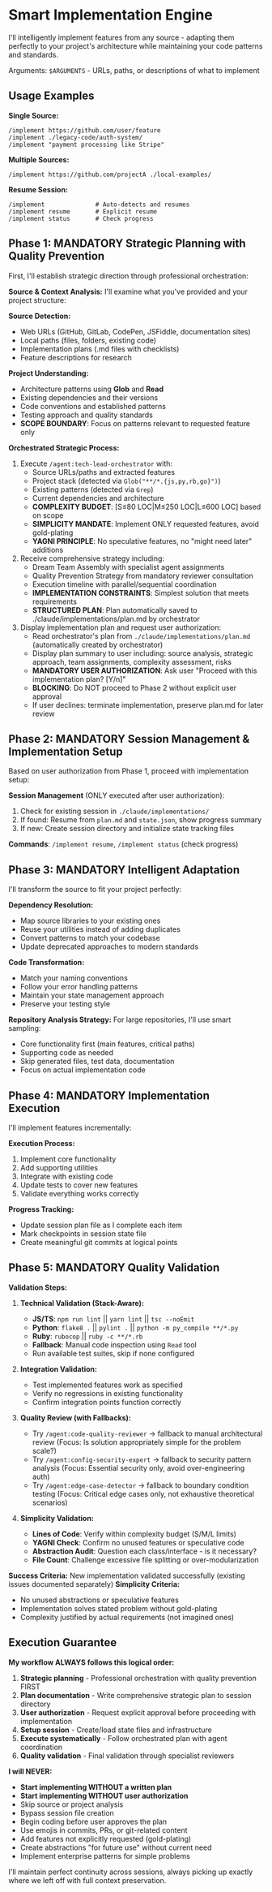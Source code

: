 # Smart Implementation Engine

I'll intelligently implement features from any source - adapting them perfectly to your project's architecture while maintaining your code patterns and standards.

Arguments: `$ARGUMENTS` - URLs, paths, or descriptions of what to implement

## Usage Examples

**Single Source:**
```
/implement https://github.com/user/feature
/implement ./legacy-code/auth-system/
/implement "payment processing like Stripe"
```

**Multiple Sources:**
```
/implement https://github.com/projectA ./local-examples/
```

**Resume Session:**
```
/implement              # Auto-detects and resumes
/implement resume       # Explicit resume
/implement status       # Check progress
```

## Phase 1: **MANDATORY** Strategic Planning with Quality Prevention

First, I'll establish strategic direction through professional orchestration:

**Source & Context Analysis:**
I'll examine what you've provided and your project structure:

**Source Detection:**
- Web URLs (GitHub, GitLab, CodePen, JSFiddle, documentation sites)
- Local paths (files, folders, existing code)
- Implementation plans (.md files with checklists)
- Feature descriptions for research

**Project Understanding:**
- Architecture patterns using **Glob** and **Read**
- Existing dependencies and their versions
- Code conventions and established patterns
- Testing approach and quality standards
- **SCOPE BOUNDARY**: Focus on patterns relevant to requested feature only

**Orchestrated Strategic Process:**
1. Execute `/agent:tech-lead-orchestrator` with:
   - Source URLs/paths and extracted features
   - Project stack (detected via `Glob("**/*.{js,py,rb,go}")`)
   - Existing patterns (detected via `Grep`)
   - Current dependencies and architecture
   - **COMPLEXITY BUDGET**: [S≤80 LOC|M≤250 LOC|L≤600 LOC] based on scope
   - **SIMPLICITY MANDATE**: Implement ONLY requested features, avoid gold-plating
   - **YAGNI PRINCIPLE**: No speculative features, no "might need later" additions
2. Receive comprehensive strategy including:
   - Dream Team Assembly with specialist agent assignments
   - Quality Prevention Strategy from mandatory reviewer consultation
   - Execution timeline with parallel/sequential coordination
   - **IMPLEMENTATION CONSTRAINTS**: Simplest solution that meets requirements
   - **STRUCTURED PLAN**: Plan automatically saved to ./claude/implementations/plan.md by orchestrator
3. Display implementation plan and request user authorization:
   - Read orchestrator's plan from `./claude/implementations/plan.md` (automatically created by orchestrator)
   - Display plan summary to user including: source analysis, strategic approach, team assignments, complexity assessment, risks
   - **MANDATORY USER AUTHORIZATION**: Ask user "Proceed with this implementation plan? [Y/n]"
   - **BLOCKING**: Do NOT proceed to Phase 2 without explicit user approval
   - If user declines: terminate implementation, preserve plan.md for later review

## Phase 2: **MANDATORY** Session Management & Implementation Setup

Based on user authorization from Phase 1, proceed with implementation setup:

**Session Management** (ONLY executed after user authorization):
1. Check for existing session in `./claude/implementations/` 
2. If found: Resume from `plan.md` and `state.json`, show progress summary
3. If new: Create session directory and initialize state tracking files

**Commands**: `/implement resume`, `/implement status` (check progress)

## Phase 3: **MANDATORY** Intelligent Adaptation

I'll transform the source to fit your project perfectly:

**Dependency Resolution:**
- Map source libraries to your existing ones
- Reuse your utilities instead of adding duplicates
- Convert patterns to match your codebase
- Update deprecated approaches to modern standards

**Code Transformation:**
- Match your naming conventions
- Follow your error handling patterns
- Maintain your state management approach
- Preserve your testing style

**Repository Analysis Strategy:**
For large repositories, I'll use smart sampling:
- Core functionality first (main features, critical paths)
- Supporting code as needed
- Skip generated files, test data, documentation
- Focus on actual implementation code

## Phase 4: **MANDATORY** Implementation Execution

I'll implement features incrementally:

**Execution Process:**
1. Implement core functionality
2. Add supporting utilities
3. Integrate with existing code
4. Update tests to cover new features
5. Validate everything works correctly

**Progress Tracking:**
- Update session plan file as I complete each item
- Mark checkpoints in session state file
- Create meaningful git commits at logical points

## Phase 5: **MANDATORY** Quality Validation

**Validation Steps:**
1. **Technical Validation (Stack-Aware):**
   - **JS/TS**: `npm run lint` || `yarn lint` || `tsc --noEmit`
   - **Python**: `flake8 .` || `pylint .` || `python -m py_compile **/*.py`
   - **Ruby**: `rubocop` || `ruby -c **/*.rb`
   - **Fallback**: Manual code inspection using `Read` tool
   - Run available test suites, skip if none configured

2. **Integration Validation:**
   - Test implemented features work as specified
   - Verify no regressions in existing functionality
   - Confirm integration points function correctly

3. **Quality Review (with Fallbacks):**
   - Try `/agent:code-quality-reviewer` → fallback to manual architectural review
     (Focus: Is solution appropriately simple for the problem scale?)
   - Try `/agent:config-security-expert` → fallback to security pattern analysis
     (Focus: Essential security only, avoid over-engineering auth)
   - Try `/agent:edge-case-detector` → fallback to boundary condition testing
     (Focus: Critical edge cases only, not exhaustive theoretical scenarios)

4. **Simplicity Validation:**
   - **Lines of Code**: Verify within complexity budget (S/M/L limits)
   - **YAGNI Check**: Confirm no unused features or speculative code
   - **Abstraction Audit**: Question each class/interface - is it necessary?
   - **File Count**: Challenge excessive file splitting or over-modularization

**Success Criteria:** New implementation validated successfully (existing issues documented separately)
**Simplicity Criteria:** 
- No unused abstractions or speculative features
- Implementation solves stated problem without gold-plating
- Complexity justified by actual requirements (not imagined ones)



## Execution Guarantee

**My workflow ALWAYS follows this logical order:**

1. **Strategic planning** - Professional orchestration with quality prevention FIRST
2. **Plan documentation** - Write comprehensive strategic plan to session directory
3. **User authorization** - Request explicit approval before proceeding with implementation
4. **Setup session** - Create/load state files and infrastructure  
5. **Execute systematically** - Follow orchestrated plan with agent coordination
6. **Quality validation** - Final validation through specialist reviewers

**I will NEVER:**
- **Start implementing WITHOUT a written plan**
- **Start implementing WITHOUT user authorization**
- Skip source or project analysis
- Bypass session file creation
- Begin coding before user approves the plan
- Use emojis in commits, PRs, or git-related content
- Add features not explicitly requested (gold-plating)
- Create abstractions "for future use" without current need
- Implement enterprise patterns for simple problems

I'll maintain perfect continuity across sessions, always picking up exactly where we left off with full context preservation.